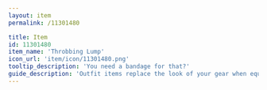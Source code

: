 ```yaml
---
layout: item
permalink: /11301480

title: Item
id: 11301480
item_name: 'Throbbing Lump'
icon_url: 'item/icon/11301480.png'
tooltip_description: 'You need a bandage for that?'
guide_description: 'Outfit items replace the look of your gear when equipped.'
---
```

